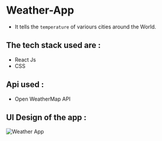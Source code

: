 # Weather-App
- It tells the `temperature` of variours cities around the World. 

## The tech stack used are :
- React Js
- CSS

## Api used :
- Open WeatherMap API

## UI Design of the app :

![Weather App](https://user-images.githubusercontent.com/100460439/181707426-3b4bcde8-52cb-48db-ba46-967ca246b8c8.png)
